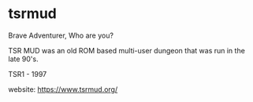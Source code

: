 # tsrmud
Brave Adventurer, Who are you? 


TSR MUD was an old ROM based multi-user dungeon that was run in the late 90's.

TSR1 - 1997


website: https://www.tsrmud.org/
